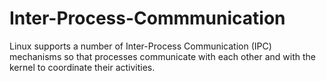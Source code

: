 # Inter-Process-Commmunication
Linux supports a number of Inter-Process Communication (IPC) mechanisms so that processes communicate with each other and with the kernel to coordinate their activities.
